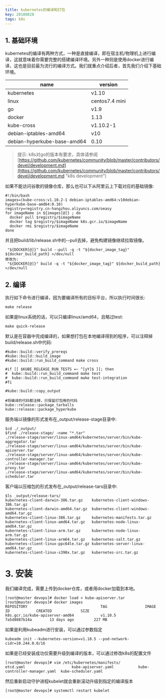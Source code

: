 ```yaml
---
title: kubernetes的编译和打包
key: 20180828
tags: k8s
---
```


## 1. 基础环境

kubernetes的编译有两种方式，一种是直接编译，即在宿主机/物理机上进行编译，这就意味着你需要完整的搭建编译环境。另外一种则是使用docker进行编译，这也是目前最为流行的编译方式。我们就重点介绍后者，首先我们介绍下基础环境。
<!--more-->
 
name | version
------------ | -------------
kubernetes | v1.10
linux | centos7.4 mini
go | v1.9
docker | 1.13
kube-cross | v1.10.2-1
debian-iptables-amd64 | v10
debian-hyperkube-base-amd64 | 0.10

> 提示: k8s对go的版本有要求，具体请参阅[https://github.com/kubernetes/community/blob/master/contributors/devel/development.md](https://github.com/kubernetes/community/blob/master/contributors/devel/development.md "k8s development")

如果不能访问谷歌的镜像仓库，那么也可以下从阿里云上下载对应的基础镜像:  

	#!/bin/bash
	images=(kube-cross:v1.10.2-1 debian-iptables-amd64:v10debian-hyperkube-base-amd64:0.10)
	registry=registry.cn-hangzhou.aliyuncs.com/oeasy
	for imageName in ${images[@]} ; do
	  docker pull $registry/$imageName
	  docker tag $registry/$imageName k8s.gcr.io/$imageName
	  docker rmi $registry/$imageName
	done

并且把build/lib/release.sh中的--pull去掉，避免构建镜像继续拉取镜像。

	 "${DOCKER[@]}" build --pull -q -t "${docker_image_tag}" ${docker_build_path} >/dev/null
	修改为:
	 "${DOCKER[@]}" build -q -t "${docker_image_tag}" ${docker_build_path} >/dev/null

## 2. 编译

执行如下命令进行编译，因为要编译所有的目标平台，所以执行时间很长:

	make release

如果是linux系统的话，可以只编译linux/amd64，且略过test:

	make quick-release

默认是在容器中完成编译的，如果想打包在本地编译得到的程序，可以注释掉build/release.sh中代码:

	#kube::build::verify_prereqs
	#kube::build::build_image
	#kube::build::run_build_command make cross
	
	#if [[ $KUBE_RELEASE_RUN_TESTS =~ ^[yY]$ ]]; then
	#  kube::build::run_build_command make test
	#  kube::build::run_build_command make test-integration
	#fi
	
	#kube::build::copy_output
	
	#将编译的代码都注释，只保留打包用的代码
	kube::release::package_tarballs
	kube::release::package_hyperkube

服务端以镜像的形式发布在_output/release-stage目录中:

	$cd ./_output/
	$find ./release-stage/ -name "*.tar"
	./release-stage/server/linux-amd64/kubernetes/server/bin/kube-aggregator.tar
	./release-stage/server/linux-amd64/kubernetes/server/bin/kube-apiserver.tar
	./release-stage/server/linux-amd64/kubernetes/server/bin/kube-controller-manager.tar
	./release-stage/server/linux-amd64/kubernetes/server/bin/kube-proxy.tar
	./release-stage/server/linux-amd64/kubernetes/server/bin/kube-scheduler.tar

客户端以压缩包的形式发布在_output/release-tars目录中:

	$ls _output/release-tars/
	kubernetes-client-darwin-386.tar.gz    kubernetes-client-windows-386.tar.gz
	kubernetes-client-darwin-amd64.tar.gz  kubernetes-client-windows-amd64.tar.gz
	kubernetes-client-linux-386.tar.gz     kubernetes-manifests.tar.gz
	kubernetes-client-linux-amd64.tar.gz   kubernetes-node-linux-amd64.tar.gz
	kubernetes-client-linux-arm.tar.gz     kubernetes-node-linux-arm.tar.gz
	kubernetes-client-linux-arm64.tar.gz   kubernetes-salt.tar.gz
	kubernetes-client-linux-ppc64le.tar.gz kubernetes-server-linux-amd64.tar.gz
	kubernetes-client-linux-s390x.tar.gz   kubernetes-src.tar.gz

# 3. 安装
我们编译完成，需要上传到docker仓库，或者用docker加载到本地。

	[root@master devops]# docker load < kube-apiserver.tar
	[root@master devops]# docker images
	REPOSITORY                                 TAG                 IMAGE ID            CREATED             SIZE
	k8s.gcr.io/kube-apiserver-amd64            v1.10.5             7a5d8887b14a        13 days ago         227 MB

如果是利用kubeadm进行安装，可以通过参数指定

	kubeadm init --kubernetes-version=v1.10.5 --pod-network-cidr=10.244.0.0/16

如果是已经安装成功仅需要升级到编译的版本，可以通过修改k8s的配置文件

	[root@master devops]# vim /etc/kubernetes/manifests/
	etcd.yaml                     kube-apiserver.yaml           kube-controller-manager.yaml  kube-scheduler.yaml

然后重新启动守护进程kubelet就会重新滚动升级到指定的编译版本
	
	[root@master devops]# systemctl restart kubelet